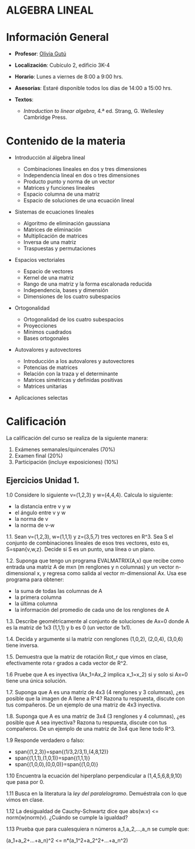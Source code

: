 # ALGEBRA LINEAL

# Información General

- **Profesor**: [Olivia Gutú](https://github.com/oliviagutu)

- **Localización**: Cubículo 2, edificio 3K-4

- **Horario**: Lunes a viernes de 8:00 a 9:00 hrs.


- **Asesorías**: Estaré disponible todos los días de 14:00 a 15:00 hrs. 

- **Textos**: 
    - *Introduction to linear algebra*, 4.ª ed. Strang, G. Wellesley Cambridge Press.


# Contenido de la materia

- Introducción al álgebra lineal
    -   Combinaciones lineales en dos y tres dimensiones
    -   Independencia lineal en dos o tres dimensiones
    -   Producto punto y norma de un vector
    -   Matrices y funciones lineales
    -   Espacio columna de una matriz
    -   Espacio de soluciones de una ecuación lineal

- Sistemas de ecuaciones lineales
   -    Algoritmo de eliminación gaussiana
   -    Matrices de eliminación
   -    Multiplicación de matrices
   -    Inversa de una  matriz
   -    Traspuestas y permutaciones

- Espacios vectoriales
    -   Espacio de vectores
    -   Kernel de una matriz
    -   Rango de una matriz y la forma escalonada reducida
    -   Independencia, bases y dimensión
    -   Dimensiones de los cuatro subespacios
  
- Ortogonalidad
    -   Ortogonalidad de los cuatro subespacios
    -   Proyecciones 
    -   Mínimos cuadrados
    -   Bases ortogonales 

- Autovalores y autovectores
  - Introducción a los autovalores y autovectores
  - Potencias de matrices
  - Relación con la traza y el determinante
  - Matrices simétricas y definidas positivas
  - Matrices unitarias
  
- Aplicaciones selectas



# Calificación

La calificación del curso se realiza de la siguiente manera:

1. Exámenes semanales/quincenales (70%)
3. Examen final (20%)
4. Participación (incluye exposiciones) (10%)


## Ejercicios Unidad 1.

1.0 Considere lo siguiente v=(1,2,3) y w=(4,4,4). Calcula lo siguiente:
 * la distancia entre v y w
 * el ángulo entre v y w
 * la norma de v
 * la norma de v-w
    
1.1. Sean v=(1,2,3), w=(1,1,1) y z=(3,5,7) tres vectores en R^3. Sea S el conjunto de combinaciones lineales de esos tres vectores, esto es, S=span{v,w,z}. Decide si S es un punto, una línea o un plano.

1.2. Suponga que tengo un programa EVALMATRIX(A,x) que recibe como entrada una matriz A de mxn (m renglones y n columnas) y un vector n-dimensional x, y regresa como salida al vector m-dimensional Ax. Usa ese programa para obtener:
  * la suma de todas las columnas de A
  * la primera columna
  * la última columna
  * la información del promedio de cada uno de los renglones de A
  
1.3. Describe geométricamente al conjunto de soluciones de Ax=0 donde A es la matriz de 1x3 (1,1,1) y b es  0 (un vector de 1x1).

1.4. Decida y argumente si la matriz con renglones (1,0,2), (2,0,4), (3,0,6) tiene inversa.

1.5. Demuestra que la matriz de rotación Rot_r que vimos en clase, efectivamente rota r grados a cada vector de R^2.

1.6  Pruebe que A es inyectiva (Ax_1=Ax_2 implica x_1=x_2) si y solo si Ax=0 tiene una única solución.

1.7. Suponga que A es una matriz de 4x3 (4 renglones y 3 columnas), ¿es posible que la imagen de A llene a R^4? Razona tu respuesta, discute con tus compañeros. De un ejemplo de una matriz de 4x3 inyectiva.

1.8. Suponga que A es una matriz de 3x4 (3 renglones y 4 columnas), ¿es posible que A sea inyectiva? Razona tu respuesta, discute con tus compañeros. De un ejemplo de una matriz de 3x4 que llene todo R^3.

1.9 Responde verdadero o falso:
   * span{(1,2,3)}=span{(1/3,2/3,1),(4,8,12)}
   * span{(1,1,1),(1,0,1)}=span{(1,1,1)}
   * span{(1,0,0),(0,0,0)}=span{(1,0,0)}
   
1.10  Encuentra la ecuación del hiperplano perpendicular a (1,4,5,6,8,9,10) que pasa por 0.

1.11 Busca en la literatura la *ley del paralelogramo*. Demuéstrala con lo que vimos en clase.

1.12 La desigualdad de Cauchy-Schwartz dice que abs(w.v) <= norm(w)norm(v). ¿Cuándo se cumple la igualdad?

1.13 Prueba que para cualesquiera n números a_1,a_2,...,a_n se cumple que:
    
   (a_1+a_2+...+a_n)^2 <= n*(a_1^2+a_2^2+...+a_n^2)


